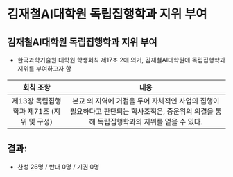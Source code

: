 김재철AI대학원 독립집행학과 지위 부여
===

## 김재철AI대학원 독립집행학과 지위 부여
- 한국과학기술원 대학원 학생회칙 제17조 2에 의거, 김재철AI대학원에 독립집행학과 지위를 부여하고자 함

|  회칙 조항  |  내용 |
|:---:|:---:|
| 제13장 독립집행학과 제71조 (지위 및 구성) | 본교 외 지역에 거점을 두어 자체적인 사업의 집행이 필요하다고 판단되는 학사조직은, 중운위의 의결을 통해 독립집행학과의 지위를 얻을 수 있다.|

## 결과:
- 찬성 26명 / 반대 0명 / 기권 0명
